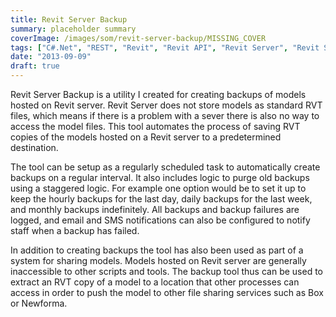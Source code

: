 ```yaml
---
title: Revit Server Backup
summary: placeholder summary
coverImage: /images/som/revit-server-backup/MISSING_COVER
tags: ["C#.Net", "REST", "Revit", "Revit API", "Revit Server", "Revit Server API"]
date: "2013-09-09"
draft: true
---
```


Revit Server Backup is a utility I created for creating backups of models hosted on Revit server. Revit Server does not store models as standard RVT files, which means if there is a problem with a sever there is also no way to access the model files. This tool automates the process of saving RVT copies of the models hosted on a Revit server to a predetermined destination.

The tool can be setup as a regularly scheduled task to automatically create backups on a regular interval. It also includes logic to purge old backups using a staggered logic. For example one option would be to set it up to keep the hourly backups for the last day, daily backups for the last week, and monthly backups indefinitely. All backups and backup failures are logged, and email and SMS notifications can also be configured to notify staff when a backup has failed.

In addition to creating backups the tool has also been used as part of a system for sharing models. Models hosted on Revit server are generally inaccessible to other scripts and tools. The backup tool thus can be used to extract an RVT copy of a model to a location that other processes can access in order to push the model to other file sharing services such as Box or Newforma.
